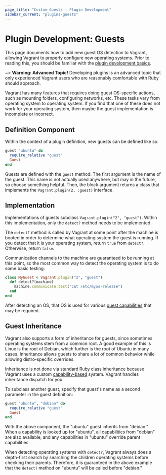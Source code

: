 ```yaml
---
page_title: "Custom Guests - Plugin Development"
sidebar_current: "plugins-guests"
---
```


# Plugin Development: Guests

This page documents how to add new guest OS detection to Vagrant, allowing
Vagrant to properly configure new operating systems.
Prior to reading this, you should be familiar
with the [plugin development basics](/docs/plugins/development-basics.html).

~> **Warning: Advanced Topic!** Developing plugins is an advanced topic that
only experienced Vagrant users who are reasonably comfortable with Ruby should
approach.

Vagrant has many features that requires doing guest OS-specific
actions, such as mounting folders, configuring networks, etc. These
tasks vary from operating system to operating system. If you find that
one of these does not work for your operating system, then maybe the
guest implementation is incomplete or incorrect.

## Definition Component

Within the context of a plugin definition, new guests can be defined
like so:

```ruby
guest "ubuntu" do
  require_relative "guest"
  Guest
end
```

Guests are defined with the `guest` method. The first argument is the
name of the guest. This name is not actually used anywhere, but may in the
future, so choose something helpful. Then, the block argument returns a
class that implements the `Vagrant.plugin(2, :guest)` interface.

## Implementation

Implementations of guests subclass `Vagrant.plugin("2", "guest")`. Within
this implementation, only the `detect?` method needs to be implemented.

The `detect?` method is called by Vagrant at some point after the machine
is booted in order to determine what operating system the guest is running.
If you detect that it is your operating system, return `true` from `detect?`.
Otherwise, return `false`.

Communication channels to the machine are guaranteed to be running at this
point, so the most common way to detect the operating system is to do
some basic testing:

```ruby
class MyGuest < Vagrant.plugin("2", "guest")
  def detect?(machine)
    machine.communicate.test("cat /etc/myos-release")
  end
end
```

After detecting an OS, that OS is used for various
[guest capabilities](/docs/plugins/guest-capabilities.html) that may be
required.

## Guest Inheritance

Vagrant also supports a form of inheritance for guests, since sometimes
operating systems stem from a common root. A good example of this is Linux
is the root of Debian, which further is the root of Ubuntu in many cases.
Inheritance allows guests to share a lot of common behavior while allowing
distro-specific overrides.

Inheritance is not done via standard Ruby class inheritance because Vagrant
uses a custom [capability-based](/docs/plugins/guest-capabilities.html) system.
Vagrant handles inheritance dispatch for you.

To subclass another guest, specify that guest's name as a second parameter
in the guest definition:

```ruby
guest "ubuntu", "debian" do
  require_relative "guest"
  Guest
end
```

With the above component, the "ubuntu" guest inherits from "debian." When
a capability is looked up for "ubuntu", all capabilities from "debian" are
also available, and any capabilities in "ubuntu" override parent capabilities.

When detecting operating systems with `detect?`, Vagrant always does a
depth-first search by searching the children operating systems before
checking their parents. Therefore, it is guaranteed in the above example
that the `detect?` method on "ubuntu" will be called before "debian."
